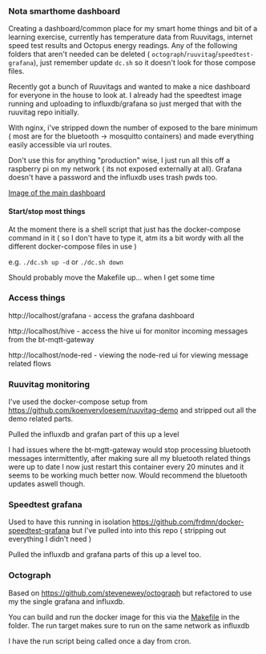 ### Nota smarthome dashboard

Creating a dashboard/common place for my smart home things and bit of a learning exercise, currently has temperature data from Ruuvitags, internet speed test results and Octopus energy readings. Any of the following folders that aren't needed can be deleted ( `octograph`/`ruuvitag`/`speedtest-grafana`), just remember update `dc.sh` so it doesn't look for those compose files.

Recently got a bunch of Ruuvitags and wanted to make a nice dashboard for everyone in the house to look at. I already had the speedtest image running and uploading to influxdb/grafana so just merged that with the ruuvitag repo initially.

With nginx, i've stripped down the number of exposed to the bare minimum ( most are for the bluetooth -> mosquitto containers) and made everything easily accessible via url routes.

Don't use this for anything "production" wise, I just run all this off a raspberry pi on my network ( its not exposed externally at all). Grafana doesn't have a password and the influxdb uses trash pwds too.

[Image of the main dashboard](./home_dashboard_example.png)

#### Start/stop most things

At the moment there is a shell script that just has the docker-compose command in it ( so I don't have to type it, atm its a bit wordy with all the different docker-compose files in use )

e.g. `./dc.sh up -d` or `./dc.sh down`

Should probably move the Makefile up... when I get some time

### Access things

http://localhost/grafana - access the grafana dashboard

http://localhost/hive - access the hive ui for monitor incoming messages from the bt-mqtt-gateway

http://localhost/node-red - viewing the node-red ui for viewing message related flows

### Ruuvitag monitoring

I've used the docker-compose setup from https://github.com/koenvervloesem/ruuvitag-demo and stripped out all the demo related parts.

Pulled the influxdb and grafan part of this up a level

I had issues where the bt-mgtt-gateway would stop processing bluetooth messages intermittently, after making sure all my bluetooth related things were up to date I now just restart this container every 20 minutes and it seems to be working much better now.
Would recommend the bluetooth updates aswell though.

### Speedtest grafana 

Used to have this running in isolation https://github.com/frdmn/docker-speedtest-grafana but I've pulled into into this repo ( stripping out everything I didn't need )

Pulled the influxdb and grafana parts of this up a level too.

### Octograph

Based on https://github.com/stevenewey/octograph but refactored to use my the single grafana and influxdb.

You can build and run the docker image for this via the [Makefile](octograph/Makefile) in the folder. The run target makes sure to run on the same network as influxdb

I have the run script being called once a day from cron.